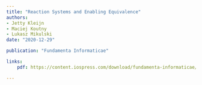 ```yaml
---
title: "Reaction Systems and Enabling Equivalence"
authors:
- Jetty Kleijn
- Maciej Koutny
- Lukasz Mikulski
date: "2020-12-29"

publication: "Fundamenta Informaticae"

links:
    pdf: https://content.iospress.com/download/fundamenta-informaticae/fi1882?id=fundamenta-informaticae%2Ffi1882

---
```


